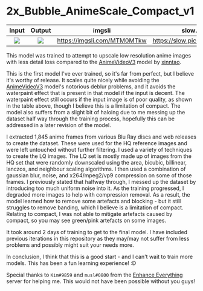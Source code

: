 # 2x_Bubble_AnimeScale_Compact_v1

| Input | Output | imgsli | slow.pics |
:-------------------------:|:-------------------------:|:-------------------------:|:-------------------------:|
![](http://bubblemint.cumz.one/2Novf7f.png)  |  ![](http://bubblemint.cumz.one/3E3s1Up.png) | https://imgsli.com/MTM0MTkw | https://slow.pics/c/Y0AaOa3e

This model was trained to attempt to upscale low resolution anime images with less detail loss compared to the [AnimeVideoV3](https://github.com/xinntao/Real-ESRGAN/blob/master/docs/anime_video_model.md) model by [xinntao](https://github.com/xinntao/).

This is the first model I've ever trained, so it's far from perfect, but I believe it's worthy of release. It scales quite nicely while avoiding the [AnimeVideoV3](https://github.com/xinntao/Real-ESRGAN/blob/master/docs/anime_video_model.md) model's notorious deblur problems, and it avoids the waterpaint effect that is present in that model if the input is decent. The waterpaint effect still occurs if the input image is of poor quality, as shown in the table above, though I believe this is a limitation of compact. The model also suffers from a slight bit of haloing due to me messing up the dataset half way through the training process, hopefully this can be addressed in a later revision of the model.

I extracted 1,845 anime frames from various Blu Ray discs and web releases to create the dataset. These were used for the HQ reference images and were left untouched without further filtering. I used a variety of techniques to create the LQ images. The LQ set is mostly made up of images from the HQ set that were randomly downscaled using the area, bicubic, billinear, lanczos, and neighbour scaling algorithms. I then used a combination of gaussian blur, noise, and x264/mpeg2/vp9 compression on some of those frames. I previously stated that halfway through, I messed up the dataset by introducing too much uniform noise into it. As the training progressed, I degraded more images to help with compression removal. As a result, the model learned how to remove some artefacts and blocking - but it still struggles to remove banding, which I believe is a limitation of compact. Relating to compact, I was not able to mitigate artefacts caused by compact, so you may see green/pink artefacts on some images.

It took around 2 days of training to get to the final model. I have included previous iterations in this repository as they may/may not suffer from less problems and possibly might suit your needs more.

In conclusion, I think that this is a good start - and I can't wait to train more models. This has been a fun learning experience! :D

Special thanks to `Kim#9859` and `musl#0800` from the [Enhance Everything](https://discord.gg/cpAUpDK) server for helping me. This would not have been possible without you guys!
